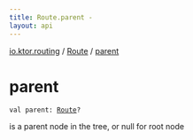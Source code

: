 ```yaml
---
title: Route.parent - 
layout: api
---
```


<div class='api-docs-breadcrumbs'><a href="../index.html">io.ktor.routing</a> / <a href="index.html">Route</a> / <a href="./parent.html">parent</a></div>

# parent

<div class="signature"><code><span class="keyword">val </span><span class="identifier">parent</span><span class="symbol">: </span><a href="index.html"><span class="identifier">Route</span></a><span class="symbol">?</span></code></div>

is a parent node in the tree, or null for root node

